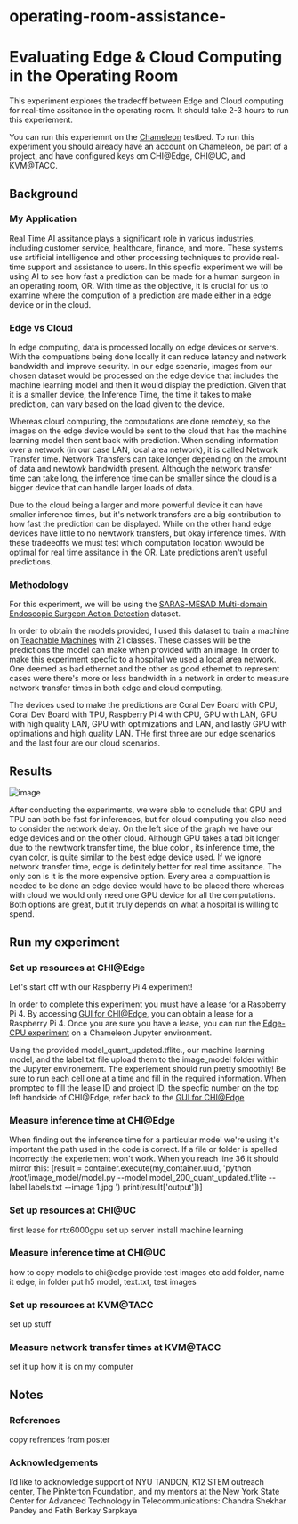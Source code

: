 # operating-room-assistance-

# Evaluating Edge & Cloud Computing in the Operating Room

This experiment explores the tradeoff between Edge and Cloud computing for real-time assitance in the operating room.
It should take 2-3 hours to run this experiement.

You can run this experiemnt on the [Chameleon](https://chameleoncloud.org/) testbed. To run this experiment you should already have an account on Chameleon, be part of a project, and have configured keys om CHI@Edge, CHI@UC, and KVM@TACC.

## Background

### My Application 

Real Time AI assitance plays a significant role in various industries, including customer service, healthcare, finance, and more. These systems use artificial intelligence and other processing techniques to provide real-time support and assistance to users. In this specfic experiment we will be using AI to see how fast a prediction can be made for a human surgeon in an operating room, OR. With time as the objective, it is crucial for us to examine where the compution of a prediction are made either in a edge device or in the cloud.

### Edge vs Cloud

In edge computing, data is processed locally on edge devices or servers. With the compuations being done locally it can reduce latency and network bandwidth and improve security. In our edge scenario, images from our chosen dataset would be processed on the edge device that includes the machine learning model and then it would display the prediction. Given that it is a smaller device, the Inference Time, the time it takes to make prediction, can vary based on the load given to the device.

Whereas cloud computing, the computations are done remotely, so the images on the edge device would be sent to the cloud that has the machine learning model then sent back with prediction. When sending information over a network (in our case LAN, local area network), it is called Network Transfer time. Network Transfers can take longer depending on the amount of data and newtowk bandwidth present. Although the network transfer time can take long, the inference time can be smaller since the cloud is a bigger device that can handle larger loads of data.

Due to the cloud being a larger and more powerful device it can have smaller inference times, but it's network transfers are a big contribution to how fast the prediction can be displayed. While on the other hand edge devices have little to no newtwork transfers, but okay inference times. With these tradeeoffs we must test which computation location wwould be optimal for real time assitance in the OR. Late predictions aren't useful predictions.

### Methodology

For this experiment, we will be using the [SARAS-MESAD Multi-domain Endoscopic Surgeon Action Detection](https://saras-mesad.grand-challenge.org/) dataset.

In order to obtain the models provided, I used this dataset to train a machine on [Teachable Machines](https://teachablemachine.withgoogle.com/) with 21 classes. These classes will be the predictions the model can make when provided with an image. In order to make this experiment specfic to a hospital we used a local area network. One deemed as bad ethernet and the other as good ethernet to represent cases were there's more or less bandwidth in a network in order to measure network transfer times in both edge and cloud computing.

The devices used to make the predictions are Coral Dev Board with CPU, Coral Dev Board with TPU, Raspberry Pi 4 with CPU, GPU with LAN, GPU with high quality LAN, GPU with optimizations and LAN, and lastly GPU with optimations and high quality LAN. THe first three are our edge scenarios and the last four are our cloud scenarios.

## Results

![image](https://github.com/nanakordie4/operating-room-assistance-/assets/141275613/72f2efca-b47a-42f7-8913-8c766810e2a5)

After conducting the experiments, we were able to conclude that GPU and TPU can both be fast for inferences, but for cloud computing you also need to consider the network delay. On the left side of the graph we have our edge devices and on the other cloud. Although GPU takes a tad bit longer due to the newtwork transfer time, the blue color , its inference time, the cyan color, is quite similar to the best edge device used. If we ignore network transfer time, edge is definitely better for real time assitance. The only con is it is the more expensive option. Every area a compuattion is needed to be done an edge device would have to be placed there whereas with cloud we would only need one GPU device for all the computations. Both options are great, but it truly depends on what a hospital is willing to spend. 


## Run my experiment

### Set up resources at CHI@Edge

Let's start off with our Raspberry Pi 4 experiment!

In order to complete this experiment you must have a lease for a Raspberry Pi 4. By accessing [GUI for CHI@Edge](https://chi.edge.chameleoncloud.org/project/container/containers), you can obtain a lease for a Raspberry Pi 4. Once you are sure you have a lease, you can run the [Edge- CPU experiment](https://github.com/teaching-on-testbeds/edge-cpu-inference/) on a Chameleon Jupyter environment. 

Using the provided model_quant_updated.tflite., our machine learning model, and the label.txt file upload them to the image_model folder within the Jupyter environement. The experiement should run pretty smoothly! Be sure to run each cell one at a time and fill in the required information. When prompted to fill the lease ID and project ID, the specfic number on the top left handside of CHI@Edge, refer back to the [GUI for CHI@Edge](https://chi.edge.chameleoncloud.org/project/container/containers)

### Measure inference time at CHI@Edge

When finding out the inference time for a particular model we're using it's important the path used in the code is correct. If a file or folder is spelled incorrectly the experiement won't work. When you reach line 36 it should mirror this:
[result = container.execute(my_container.uuid, 'python /root/image_model/model.py --model model_200_quant_updated.tflite --label labels.txt --image 1.jpg ')
print(result['output'])]




### Set up resources at CHI@UC
first lease for rtx6000gpu
set up server
install machine learning
### Measure inference time at CHI@UC
how to copy models to chi@edge provide test images etc
add folder, name it edge, in folder put h5 model, text.txt, test images
### Set up resources at KVM@TACC
set up stuff
### Measure network transfer times at KVM@TACC
set it up how it is on my computer

## Notes

### References
copy refrences from poster

### Acknowledgements
I’d like to acknowledge support of NYU TANDON, K12 STEM outreach center, The Pinkterton Foundation, and my mentors at the New York State Center for Advanced Technology in Telecommunications: Chandra Shekhar Pandey and Fatih Berkay Sarpkaya

















